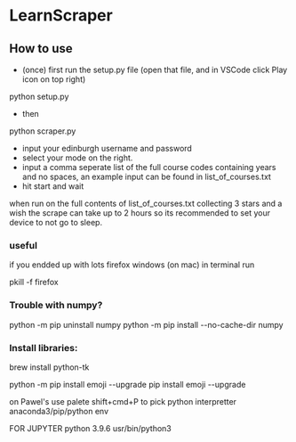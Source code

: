 # LearnScraper

## How to use
- (once) first run the setup.py file  (open that file, and in VSCode click Play icon on top right)

python setup.py


- then 

python scraper.py

- input your edinburgh username and password
- select your mode on the right.
- input a comma seperate list of the full course codes containing years and no spaces, an example input can be found in list_of_courses.txt
- hit start and wait

when run on the full contents of list_of_courses.txt collecting 3 stars and a wish the scrape can take up to 2 hours so its recommended to set your device to not go to sleep.

### useful

if you endded up with lots firefox windows (on mac) in terminal run

pkill -f firefox


### Trouble with numpy?

python -m pip uninstall numpy
python -m pip install --no-cache-dir numpy



### Install libraries: 

brew install python-tk

python -m pip install emoji --upgrade
pip install emoji --upgrade

on Pawel's use palete shift+cmd+P to pick python interpretter 
anaconda3/pip/python env

FOR JUPYTER 
python 3.9.6
usr/bin/python3


